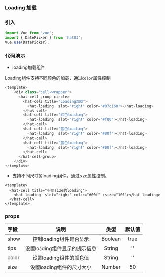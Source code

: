 ### Loading 加载

### 引入

```js
import Vue from 'vue';
import { DatePicker } from 'hatUI';
Vue.use(DatePicker);
```

### 代码演示

- loading加载组件

Loading组件支持不同颜色的加载，通过`color`属性控制
```js
<template>
    <div class="cell-wrapper">
      <hat-cell-group circle>
        <hat-cell title="Loading加载">
          <hat-loading  slot="right" color="#07c160"></hat-loading>
        </hat-cell>
        <hat-cell title="红色loading">
          <hat-loading  slot="right" color="#f00"></hat-loading>
        </hat-cell>
        <hat-cell title="蓝色loading">
          <hat-loading  slot="right" color="#00f"></hat-loading>
        </hat-cell>
        <hat-cell title="蓝色loading">
          <hat-loading  slot="right" color="#00f"></hat-loading>
        </hat-cell>
      </hat-cell-group>
    </div>
</template>
```
- 支持不同尺寸的loading组件，通过size属性控制。

```vue
<template>
  <hat-cell title="不同size的loading">
    <hat-loading  slot="right" color="#00f" :size="100"></hat-loading>
  </hat-cell>
</template>
```

### props

| 字段    | 说明    | 类型 |默认值|
| :------------- |:-------------:| :-----:|:-------:|
| show  | 控制loading组件是否显示 | Boolean |true|
| tips  | 设置loading组件显示的提示信息   |  String |''|
| color | 设置loading组件的颜色值   | String| ''|
|size|设置loading组件的尺寸大小|Number|50|

<ClientOnly>
  <demo componentName="loading" />
</ClientOnly>

